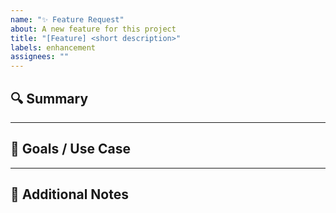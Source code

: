 ```yaml
---
name: "✨ Feature Request"
about: A new feature for this project
title: "[Feature] <short description>"
labels: enhancement
assignees: ""
---
```


## 🔍 Summary

<!-- A clear and concise description of the feature -->

---

## 🎯 Goals / Use Case

<!-- Why is this feature needed? What problem does it solve? -->

---

## 🚧 Additional Notes

<!-- Anything else the developer should keep in mind (edge cases, risks, constraints). -->

